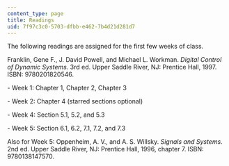 ```yaml
---
content_type: page
title: Readings
uid: 7f97c3c0-5703-dfbb-e462-7b4d21d281d7
---
```


The following readings are assigned for the first few weeks of class.

Franklin, Gene F., J. David Powell, and Michael L. Workman. _Digital Control of Dynamic Systems_. 3rd ed. Upper Saddle River, NJ: Prentice Hall, 1997. ISBN: 9780201820546.

\- Week 1: Chapter 1, Chapter 2, Chapter 3

\- Week 2: Chapter 4 (starred sections optional)

\- Week 4: Section 5.1, 5.2, and 5.3

\- Week 5: Section 6.1, 6.2, 7.1, 7.2, and 7.3

Also for Week 5: Oppenheim, A. V., and A. S. Willsky. _Signals and Systems_. 2nd ed. Upper Saddle River, NJ: Prentice Hall, 1996, chapter 7. ISBN: 9780138147570.